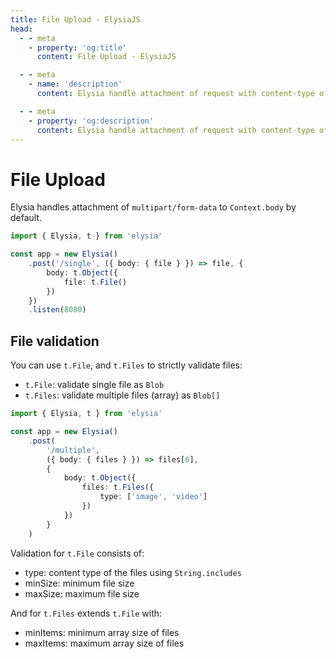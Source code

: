 ```yaml
---
title: File Upload - ElysiaJS
head:
  - - meta
    - property: 'og:title'
      content: File Upload - ElysiaJS

  - - meta
    - name: 'description'
      content: Elysia handle attachment of request with content-type of "multipart/form-data" headers, and parse the body to `Context.body` by default. `t.File`, and `t.Files` is use to strictly validate files.

  - - meta
    - property: 'og:description'
      content: Elysia handle attachment of request with content-type of "multipart/form-data" headers, and parse the body to `Context.body` by default. `t.File`, and `t.Files` is use to strictly validate files.
---
```


# File Upload
Elysia handles attachment of `multipart/form-data` to `Context.body` by default.

```typescript
import { Elysia, t } from 'elysia'

const app = new Elysia()
	.post('/single', ({ body: { file } }) => file, {
		body: t.Object({
			file: t.File()
		})
	})
	.listen(8080)
```

## File validation
You can use `t.File`, and `t.Files` to strictly validate files:
- `t.File`: validate single file as `Blob`
- `t.Files`: validate multiple files (array) as `Blob[]`

```typescript
import { Elysia, t } from 'elysia'

const app = new Elysia()
	.post(
		'/multiple',
		({ body: { files } }) => files[0],
		{
			body: t.Object({
				files: t.Files({
					type: ['image', 'video']
				})
			})
		}
	)
```

Validation for `t.File` consists of:
- type: content type of the files using `String.includes`
- minSize: minimum file size
- maxSize: maximum file size

And for `t.Files` extends `t.File` with:
- minItems: minimum array size of files
- maxItems: maximum array size of files
